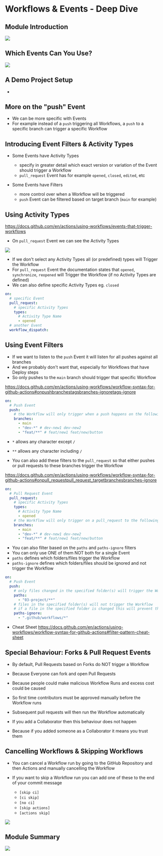 # Workflows & Events - Deep Dive

## Module Introduction

![](images/04-01.png)

## Which Events Can You Use?

![](images/04-02.png)

## A Demo Project Setup

-

## More on the "push" Event

- We can be more specific with Events
- For example instead of a `push` triggering all Workflows, a `push` to a specific branch can trigger a specific Workflow

## Introducing Event Filters & Activity Types

- Some Events have Activity Types

  - specify in greater detail which exact version or variation of the Event should trigger a Workflow
  - `pull_request` Event has for example `opened`, `closed`, `edited`, etc

- Some Events have Filters
  - more control over when a Workflow will be triggered
  - `push` Event can be filtered based on target branch (`main` for example)

## Using Activity Types

https://docs.github.com/en/actions/using-workflows/events-that-trigger-workflows

- On `pull_request` Event we can see the Activity Types

![](images/04-03.png)

- If we don't select any Activity Types all (or predefined) types will Trigger the Workflow
- For `pull_request` Event the documentation states that `opened`, `synchronize`, `reopened` will Trigger the Workflow (if no Activity Types are defined)
- We can also define specific Activity Types eg. `closed`

```yml
on:
  # specific Event
  pull_request:
    # specific Activity Types
    types:
      # Activity Type Name
      - opened
  # another Event
  workflow_dispatch:
```

## Using Event Filters

- If we want to listen to the `push` Event it will listen for all pushes against all branches
- And we probably don't want that, especially for Workflows that have Deploy steps
- So only pushes to the `main` branch should trigger that specific Workflow

https://docs.github.com/en/actions/using-workflows/workflow-syntax-for-github-actions#onpushbranchestagsbranches-ignoretags-ignore

```yml
on:
  # Push Event
  push:
    # the Workflow will only trigger when a push happens on the following branches:
    branches:
      - main
      - "dev-*" # dev-new1 dev-new2
      - "feat/**" # feat/new1 feat/new/button
```

- `*` allows any character except `/`
- `**` allows any character including `/`

- You can also add these filters to the `pull_request` so that either pushes or pull requests to these branches trigger the Workflow

https://docs.github.com/en/actions/using-workflows/workflow-syntax-for-github-actions#onpull_requestpull_request_targetbranchesbranches-ignore

```yml
on:
  # Pull Request Event
  pull_request:
    # specific Activity Types
    types:
      # Activity Type Name
      - opened
    # the Workflow will only trigger on a pull_request to the following branches:
    branches:
      - main
      - "dev-*" # dev-new1 dev-new2
      - "feat/**" # feat/new1 feat/new/button
```

- You can also filter based on the `paths` and `paths-ignore` filters
- You can only use ONE of them NOT both for a single Event
- `paths` defines which folders/files trigger the Workflow
- `paths-ignore` defines which folders/files should be ignored and not trigger the Workflow

```yml
on:
  # Push Event
  push:
    # only files changed in the specified folder(s) will trigger the Workflow
    paths:
      - "03-project/**"
    # files in the specified folder(s) will not trigger the Workflow
    # if a file in the specified folder is changed this will prevent the Workflow from running (even if other files are changed)
    paths-ignore:
      - ".github/workflows/*"
```

- Cheat Sheet https://docs.github.com/en/actions/using-workflows/workflow-syntax-for-github-actions#filter-pattern-cheat-sheet

## Special Behaviour: Forks & Pull Request Events

- By default, Pull Requests based on Forks do NOT trigger a Workflow
- Because Everyone can fork and open Pull Requests

- Because people could make malicious Workflow Runs and excess cost could be caused
- So first time contributors must be approved manually before the Workflow runs
- Subsequent pull requests will then run the Workflow automatically

- If you add a Collaborator then this behaviour does not happen
- Because if you added someone as a Collaborator it means you trust them

## Cancelling Workflows & Skipping Workflows

- You can cancel a Workflow run by going to the GitHub Repository and then Actions and manually cancelling the Workflow

- If you want to skip a Workflow run you can add one of these to the end of your commit message

  - `[skip ci]`
  - `[ci skip]`
  - `[no ci]`
  - `[skip actions]`
  - `[actions skip]`

![](images/04-04.png)

## Module Summary

![](images/04-05.png)
